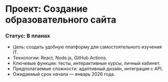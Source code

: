 # Проект: Создание образовательного сайта

### Статус: В планах

- Цель: создать удобную платформу для самостоятельного изучения IT.
- Технологии: React, Node.js, GitHub Actions.
- Ключевые функции: тесты, интерактивные курсы, личный кабинет.
- Предполагаемые сложности: адаптивный дизайн, интеграция с API.
- Ожидаемый срок начала — январь 2026 года.
